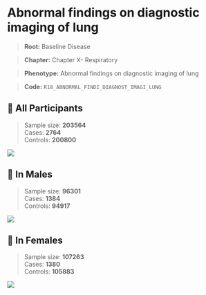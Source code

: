 # Abnormal findings on diagnostic imaging of lung

> **Root:** Baseline Disease  

> **Chapter:** Chapter X- Respiratory  

> **Phenotype:** Abnormal findings on diagnostic imaging of lung  

> **Code:** `R18_ABNORMAL_FINDI_DIAGNOST_IMAGI_LUNG`

## 🧪 All Participants  
> Sample size: **203564**  
> Cases: **2764**  
> Controls: **200800**
<img src="/Disease/Figures/ALL/Incidence/R18_ABNORMAL_FINDI_DIAGNOST_IMAGI_LUNG.png"/>
<CsvTable src="/public/Disease/Data/ALL/Incidence/COX_R18_ABNORMAL_FINDI_DIAGNOST_IMAGI_LUNG.csv" label="🔍 View full results" />

## 👨 In Males  
> Sample size: **96301**  
> Cases: **1384**  
> Controls: **94917**
<img src="/Disease/Figures/Male/Incidence/R18_ABNORMAL_FINDI_DIAGNOST_IMAGI_LUNG.png"/>
<CsvTable src="/public/Disease/Data/Male/Incidence/COX_R18_ABNORMAL_FINDI_DIAGNOST_IMAGI_LUNG.csv" label="🔍 View full results" />

## 👩 In Females  
> Sample size: **107263**  
> Cases: **1380**  
> Controls: **105883**
<img src="/Disease/Figures/Female/Incidence/R18_ABNORMAL_FINDI_DIAGNOST_IMAGI_LUNG.png"/>
<CsvTable src="/public/Disease/Data/Female/Incidence/COX_R18_ABNORMAL_FINDI_DIAGNOST_IMAGI_LUNG.csv" label="🔍 View full results" />
